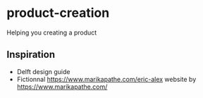 # product-creation

Helping you creating a product

## Inspiration

- Delft design guide
- Fictionnal <https://www.marikapathe.com/eric-alex> website by <https://www.marikapathe.com/>
